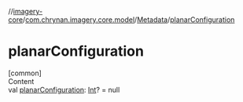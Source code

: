 //[imagery-core](../../../index.md)/[com.chrynan.imagery.core.model](../index.md)/[Metadata](index.md)/[planarConfiguration](planar-configuration.md)



# planarConfiguration  
[common]  
Content  
val [planarConfiguration](planar-configuration.md): [Int](https://kotlinlang.org/api/latest/jvm/stdlib/kotlin/-int/index.html)? = null  



